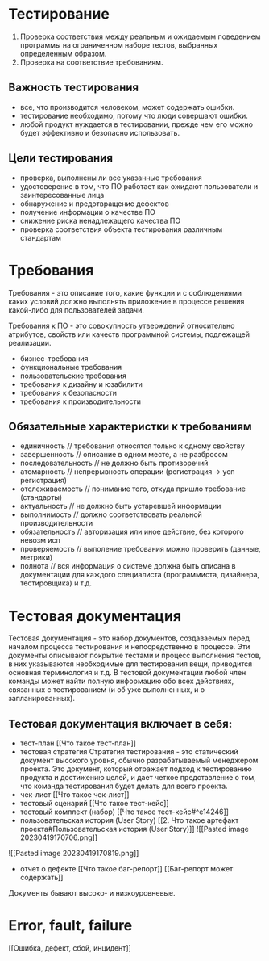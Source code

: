 # Тестирование
1. Проверка соответствия между реальным и ожидаемым поведением программы на ограниченном наборе тестов, выбранных определенным образом.
2. Проверка на соответствие требованиям.

## Важность тестирования
- все, что производится человеком, может содержать ошибки.
- тестирование необходимо, потому что люди совершают ошибки.
- любой продукт нуждается в тестировании, прежде чем его можно будет эффективно и безопасно использовать.

## Цели тестирования
- проверка, выполнены ли все указанные требования
- удостоверение в том, что ПО работает как ожидают пользователи и заинтересованные лица
- обнаружение и предотвращение дефектов
- получение информации о качестве ПО
- снижение риска ненадлежащего качества ПО
- проверка соответствия объекта тестирования различным стандартам

# Требования
Требования - это описание того, какие функции и с соблюдениями каких условий должно выполнять приложение в процессе решения какой-либо для пользователей задачи.

Требования к ПО - это совокупность утверждений относительно атрибутов, свойств или качеств программной системы, подлежащей реализации.
- бизнес-требования
- функциональные требования
- пользовательские требования
- требования к дизайну и юзабилити
- требования к безопасности
- требования к производительности

## Обязательные характеристки к требованиям
- единичность // требования относятся только к одному свойству
- завершенность // описание в одном месте, а не разбросом
- последовательность // не должно быть противоречий
- атомарность // непрерывность операции (регистрация -> усп регистрация)
- отслеживаемость // понимание того, откуда пришло требование (стандарты)
- актуальность // не должно быть устаревшей информации
- выполнимость // должно соответствовать реальной производительности
- обязательность // авторизация или иное действие, без которого невозм исп
- проверяемость // выполение требования можно проверить (данные, метрики)
- полнота // вся информация о системе должна быть описана в документации для каждого специалиста (программиста, дизайнера, тестировщика) и т.д.

# Тестовая документация
Тестовая документация - это набор документов, создаваемых перед началом процесса тестирования и непосредственно в процессе.
Эти документы описывают покрытие тестами и процесс выполнения тестов, в них указываются необходимые для тестирования вещи, приводится основная терминология и т.д.
В  тестовой документации любой член команды может найти полную информацию обо всех действиях, связанных с тестированием (и об уже выполненных, и о запланированных).

## Тестовая документация включает в себя:
- тест-план
[[Что такое тест-план]]
- тестовая стратегия
Стратегия тестирования - это статический документ высокого уровня, обычно разрабатываемый менеджером проекта. Это документ, который отражает подход к тестированию продукта и достижению целей, и дает четкое представление о том, что команда тестирования будет делать для всего проекта.
- чек-лист
[[Что такое чек-лист]]
- тестовый сценарий
[[Что такое тест-кейс]]
- тестовый комплект (набор)
[[Что такое тест-кейс#^e14246]]
- пользовательская история (User Story)
[[2. Что такое артефакт проекта#Пользовательская история (User Story)]]
![[Pasted image 20230419170706.png]]

![[Pasted image 20230419170819.png]]
- отчет о дефекте
[[Что такое баг-репорт]]
[[Баг-репорт может содержать]]

Документы бывают высоко- и низкоуровневые.

# Error, fault, failure
[[Ошибка, дефект, сбой, инцидент]]